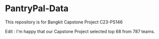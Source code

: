 # PantryPal-Data

This repository is for Bangkit Capstone Project C23-PS146

Edit : I'm happy that our Capstone Project selected top 68 from 787 teams.
